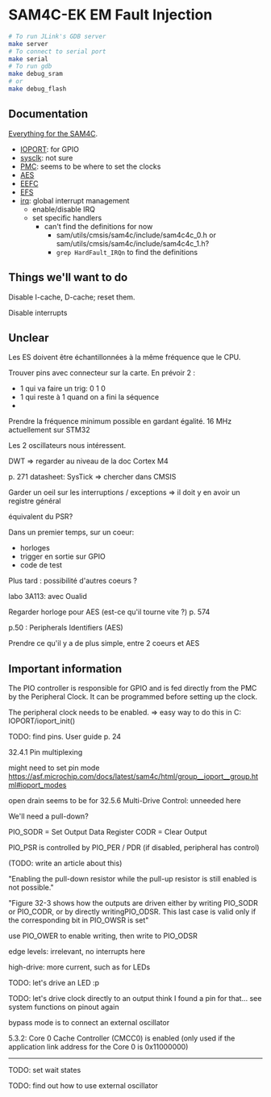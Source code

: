 # SAM4C-EK EM Fault Injection

```bash
# To run JLink's GDB server 
make server
# To connect to serial port
make serial
# To run gdb
make debug_sram
# or
make debug_flash
```


## Documentation

[Everything for the SAM4C](https://asf.microchip.com/docs/latest/sam4c/html/).

- [IOPORT](https://asf.microchip.com/docs/latest/sam4c/html/group__ioport__group.html): for GPIO
- [sysclk](https://asf.microchip.com/docs/latest/sam4c/html/group__sysclk__group.html): not sure
- [PMC](https://asf.microchip.com/docs/latest/sam4c/html/group__sam__drivers__pmc__group.html):
  seems to be where to set the clocks
- [AES](https://asf.microchip.com/docs/latest/sam4c/html/group__asfdoc__sam__drivers__aes__group.html)
- [EEFC](https://asf.microchip.com/docs/latest/sam4c/html/group__sam__drivers__efc__group.html)
- [EFS](https://asf.microchip.com/docs/latest/sam4c/html/group__sam__services__flash__efc__group.html)
- [irq](https://asf.microchip.com/docs/latest/sam4c/html/group__interrupt__group.html): global interrupt management
  - enable/disable IRQ
  - set specific handlers
    - can't find the definitions for now
      - sam/utils/cmsis/sam4c/include/sam4c4c_0.h or sam/utils/cmsis/sam4c/include/sam4c4c_1.h?
      - `grep HardFault_IRQn` to find the definitions


## Things we'll want to do

Disable I-cache, D-cache; reset them.

Disable interrupts


## Unclear



Les ES doivent être échantillonnées à la même fréquence que le CPU.

Trouver pins avec connecteur sur la carte.
En prévoir 2 :
- 1 qui va faire un trig: 0 1 0
- 1 qui reste à 1 quand on a fini la séquence
- 


Prendre la fréquence minimum possible en gardant égalité.
  16 MHz actuellement sur STM32

Les 2 oscillateurs nous intéressent.


DWT => regarder au niveau de la doc Cortex M4


p. 271 datasheet: SysTick
=> chercher dans CMSIS

Garder un oeil sur les interruptions / exceptions
  => il doit y en avoir un registre général

équivalent du PSR?


Dans un premier temps, sur un coeur:
- horloges
- trigger en sortie sur GPIO
- code de test


Plus tard : possibilité d'autres coeurs ?

labo 3A113: avec Oualid

Regarder horloge pour AES (est-ce qu'il tourne vite ?)
  p. 574

p.50 : Peripherals Identifiers (AES)





Prendre ce qu'il y a de plus simple, entre 2 coeurs et AES



## Important information

The PIO controller is responsible for GPIO and is fed directly from the PMC by
the Peripheral Clock.
It can be programmed before setting up the clock.

The peripheral clock needs to be enabled.
=> easy way to do this in C: IOPORT/ioport_init()

TODO: find pins.
  User guide p. 24


32.4.1 Pin multiplexing

might need to set pin mode
  https://asf.microchip.com/docs/latest/sam4c/html/group__ioport__group.html#ioport_modes


open drain seems to be for 32.5.6 Multi-Drive Control: unneeded here

We'll need a pull-down?

PIO_SODR = Set Output Data Register
CODR = Clear Output

PIO_PSR is controlled by PIO_PER / PDR (if disabled, peripheral has control)

(TODO: write an article about this)

"Enabling the pull-down resistor while the pull-up resistor is still enabled is
not possible."


"Figure 32-3 shows how the outputs are driven either by writing PIO_SODR or
PIO_CODR, or by directly writingPIO_ODSR. This last case is valid only if the
corresponding bit in PIO_OWSR is set"

use PIO_OWER to enable writing, then write to PIO_ODSR


edge levels: irrelevant, no interrupts here

high-drive: more current, such as for LEDs



TODO: let's drive an LED :p

TODO: let's drive clock directly to an output
  think I found a pin for that... see system functions on pinout again


bypass mode is to connect an external oscillator


5.3.2: Core 0 Cache Controller (CMCC0) is enabled (only used if the application link address for the Core 0 is 0x11000000)



---

TODO: set wait states

TODO: find out how to use external oscillator


